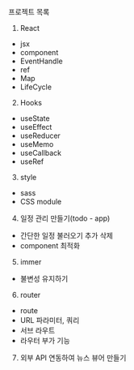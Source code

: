 프로젝트 목록

1. React
 - jsx
 - component
 - EventHandle
 - ref
 - Map
 - LifeCycle

2. Hooks
 - useState
 - useEffect
 - useReducer
 - useMemo
 - useCallback
 - useRef
 
3. style
 - sass
 - CSS module
 
4. 일정 관리 만들기(todo - app)
 - 간단한 일정 불러오기 추가 삭제
 - component 최적화

5. immer
 - 불변성 유지하기
 
6. router
 - route
 - URL 파라미터, 쿼리
 - 서브 라우트
 - 라우터 부가 기능
 
7. 외부 API 연동하여 뉴스 뷰어 만들기











